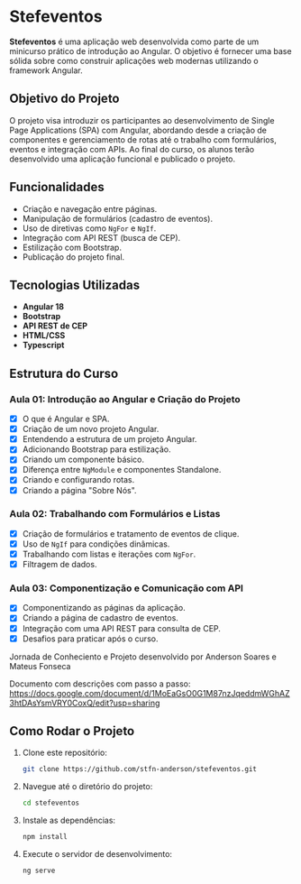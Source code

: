 # Stefeventos

**Stefeventos** é uma aplicação web desenvolvida como parte de um minicurso prático de introdução ao Angular. O objetivo é fornecer uma base sólida sobre como construir aplicações web modernas utilizando o framework Angular.

## Objetivo do Projeto

O projeto visa introduzir os participantes ao desenvolvimento de Single Page Applications (SPA) com Angular, abordando desde a criação de componentes e gerenciamento de rotas até o trabalho com formulários, eventos e integração com APIs. Ao final do curso, os alunos terão desenvolvido uma aplicação funcional e publicado o projeto.

## Funcionalidades

- Criação e navegação entre páginas.
- Manipulação de formulários (cadastro de eventos).
- Uso de diretivas como `NgFor` e `NgIf`.
- Integração com API REST (busca de CEP).
- Estilização com Bootstrap.
- Publicação do projeto final.

## Tecnologias Utilizadas

- **Angular 18**
- **Bootstrap**
- **API REST de CEP**
- **HTML/CSS**
- **Typescript**

## Estrutura do Curso

### Aula 01: Introdução ao Angular e Criação do Projeto

- [x] O que é Angular e SPA.
- [x] Criação de um novo projeto Angular.
- [x] Entendendo a estrutura de um projeto Angular.
- [x] Adicionando Bootstrap para estilização.
- [x] Criando um componente básico.
- [x] Diferença entre `NgModule` e componentes Standalone.
- [x] Criando e configurando rotas.
- [x] Criando a página "Sobre Nós".

### Aula 02: Trabalhando com Formulários e Listas

- [x] Criação de formulários e tratamento de eventos de clique.
- [x] Uso de `NgIf` para condições dinâmicas.
- [x] Trabalhando com listas e iterações com `NgFor`.
- [x] Filtragem de dados.

### Aula 03: Componentização e Comunicação com API

- [x] Componentizando as páginas da aplicação.
- [x] Criando a página de cadastro de eventos.
- [x] Integração com uma API REST para consulta de CEP.
- [x] Desafios para praticar após o curso.

Jornada de Conheciento e Projeto desenvolvido por Anderson Soares e Mateus Fonseca

Documento com descrições com passo a passo:
https://docs.google.com/document/d/1MoEaGsO0G1M87nzJqeddmWGhAZ3htDAsYsmVRY0CoxQ/edit?usp=sharing

## Como Rodar o Projeto

1. Clone este repositório:

   ```bash
   git clone https://github.com/stfn-anderson/stefeventos.git
   ```

2. Navegue até o diretório do projeto:

   ```bash
   cd stefeventos
   ```

3. Instale as dependências:

   ```bash
   npm install
   ```

4. Execute o servidor de desenvolvimento:
   ```bash
   ng serve
   ```
